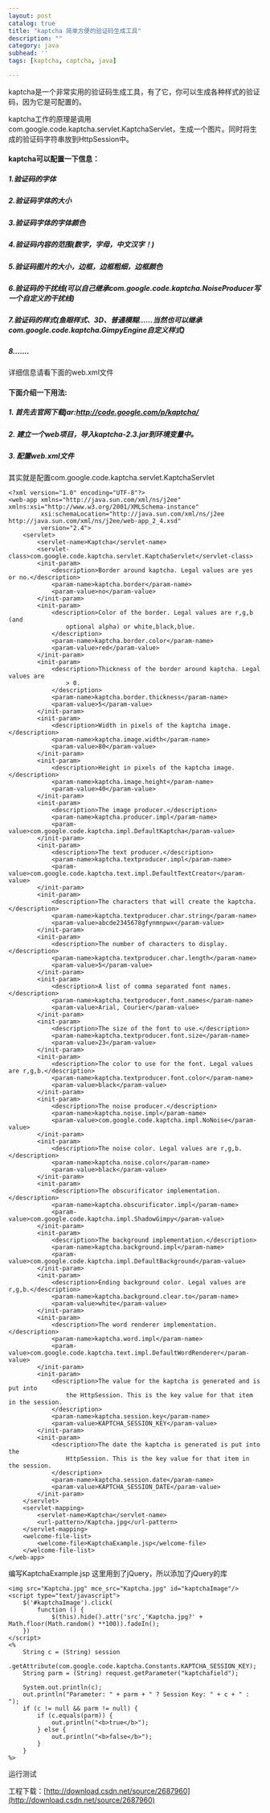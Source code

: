 ```yaml
---
layout: post
catalog: true
title: "kaptcha 简单方便的验证码生成工具"
description: ""
category: java
subhead: ''
tags: [kaptcha, captcha, java]

---
```


kaptcha是一个非常实用的验证码生成工具，有了它，你可以生成各种样式的验证码，因为它是可配置的。

kaptcha工作的原理是调用com.google.code.kaptcha.servlet.KaptchaServlet，生成一个图片。同时将生成的验证码字符串放到HttpSession中。

#### kaptcha可以配置一下信息：

##### 1.验证码的字体

##### 2.验证码字体的大小

##### 3.验证码字体的字体颜色

##### 4.验证码内容的范围(数字，字母，中文汉字！)

##### 5.验证码图片的大小，边框，边框粗细，边框颜色

##### 6.验证码的干扰线(可以自己继承com.google.code.kaptcha.NoiseProducer写一个自定义的干扰线)

##### 7.验证码的样式(鱼眼样式、3D、普通模糊……当然也可以继承com.google.code.kaptcha.GimpyEngine自定义样式)

##### 8.……

详细信息请看下面的web.xml文件

#### 下面介绍一下用法:

##### 1. 首先去官网下载jar:http://code.google.com/p/kaptcha/

##### 2. 建立一个web项目，导入kaptcha-2.3.jar到环境变量中。

##### 3. 配置web.xml文件

其实就是配置com.google.code.kaptcha.servlet.KaptchaServlet

    <?xml version="1.0" encoding="UTF-8"?>
    <web-app xmlns="http://java.sun.com/xml/ns/j2ee" xmlns:xsi="http://www.w3.org/2001/XMLSchema-instance"
             xsi:schemaLocation="http://java.sun.com/xml/ns/j2ee http://java.sun.com/xml/ns/j2ee/web-app_2_4.xsd"
             version="2.4">
        <servlet>
            <servlet-name>Kaptcha</servlet-name>
            <servlet-class>com.google.code.kaptcha.servlet.KaptchaServlet</servlet-class>
            <init-param>
                <description>Border around kaptcha. Legal values are yes or no.</description>
                <param-name>kaptcha.border</param-name>
                <param-value>no</param-value>
            </init-param>
            <init-param>
                <description>Color of the border. Legal values are r,g,b (and
                    optional alpha) or white,black,blue.
                </description>
                <param-name>kaptcha.border.color</param-name>
                <param-value>red</param-value>
            </init-param>
            <init-param>
                <description>Thickness of the border around kaptcha. Legal values are
                    > 0.
                </description>
                <param-name>kaptcha.border.thickness</param-name>
                <param-value>5</param-value>
            </init-param>
            <init-param>
                <description>Width in pixels of the kaptcha image.</description>
                <param-name>kaptcha.image.width</param-name>
                <param-value>80</param-value>
            </init-param>
            <init-param>
                <description>Height in pixels of the kaptcha image.</description>
                <param-name>kaptcha.image.height</param-name>
                <param-value>40</param-value>
            </init-param>
            <init-param>
                <description>The image producer.</description>
                <param-name>kaptcha.producer.impl</param-name>
                <param-value>com.google.code.kaptcha.impl.DefaultKaptcha</param-value>
            </init-param>
            <init-param>
                <description>The text producer.</description>
                <param-name>kaptcha.textproducer.impl</param-name>
                <param-value>com.google.code.kaptcha.text.impl.DefaultTextCreator</param-value>
            </init-param>
            <init-param>
                <description>The characters that will create the kaptcha.</description>
                <param-name>kaptcha.textproducer.char.string</param-name>
                <param-value>abcde2345678gfynmnpwx</param-value>
            </init-param>
            <init-param>
                <description>The number of characters to display.</description>
                <param-name>kaptcha.textproducer.char.length</param-name>
                <param-value>5</param-value>
            </init-param>
            <init-param>
                <description>A list of comma separated font names.</description>
                <param-name>kaptcha.textproducer.font.names</param-name>
                <param-value>Arial, Courier</param-value>
            </init-param>
            <init-param>
                <description>The size of the font to use.</description>
                <param-name>kaptcha.textproducer.font.size</param-name>
                <param-value>23</param-value>
            </init-param>
            <init-param>
                <description>The color to use for the font. Legal values are r,g,b.</description>
                <param-name>kaptcha.textproducer.font.color</param-name>
                <param-value>black</param-value>
            </init-param>
            <init-param>
                <description>The noise producer.</description>
                <param-name>kaptcha.noise.impl</param-name>
                <param-value>com.google.code.kaptcha.impl.NoNoise</param-value>
            </init-param>
            <init-param>
                <description>The noise color. Legal values are r,g,b.</description>
                <param-name>kaptcha.noise.color</param-name>
                <param-value>black</param-value>
            </init-param>
            <init-param>
                <description>The obscurificator implementation.</description>
                <param-name>kaptcha.obscurificator.impl</param-name>
                <param-value>com.google.code.kaptcha.impl.ShadowGimpy</param-value>
            </init-param>
            <init-param>
                <description>The background implementation.</description>
                <param-name>kaptcha.background.impl</param-name>
                <param-value>com.google.code.kaptcha.impl.DefaultBackground</param-value>
            </init-param>
            <init-param>
                <description>Ending background color. Legal values are r,g,b.</description>
                <param-name>kaptcha.background.clear.to</param-name>
                <param-value>white</param-value>
            </init-param>
            <init-param>
                <description>The word renderer implementation.</description>
                <param-name>kaptcha.word.impl</param-name>
                <param-value>com.google.code.kaptcha.text.impl.DefaultWordRenderer</param-value>
            </init-param>
            <init-param>
                <description>The value for the kaptcha is generated and is put into
                    the HttpSession. This is the key value for that item in the session.
                </description>
                <param-name>kaptcha.session.key</param-name>
                <param-value>KAPTCHA_SESSION_KEY</param-value>
            </init-param>
            <init-param>
                <description>The date the kaptcha is generated is put into the
                    HttpSession. This is the key value for that item in the session.
                </description>
                <param-name>kaptcha.session.date</param-name>
                <param-value>KAPTCHA_SESSION_DATE</param-value>
            </init-param>
        </servlet>
        <servlet-mapping>
            <servlet-name>Kaptcha</servlet-name>
            <url-pattern>/Kaptcha.jpg</url-pattern>
        </servlet-mapping>
        <welcome-file-list>
            <welcome-file>KaptchaExample.jsp</welcome-file>
        </welcome-file-list>
    </web-app>   

   
 
编写KaptchaExample.jsp
这里用到了jQuery，所以添加了jQuery的库


    <img src="Kaptcha.jpg" mce_src="Kaptcha.jpg" id="kaptchaImage"/>
    <script type="text/javascript">
        $('#kaptchaImage').click(
            function () {
                $(this).hide().attr('src','Kaptcha.jpg?' + Math.floor(Math.random() **100)).fadeIn();
        })
    </script>
    <%
        String c = (String) session
                .getAttribute(com.google.code.kaptcha.Constants.KAPTCHA_SESSION_KEY);
        String parm = (String) request.getParameter("kaptchafield");
    
        System.out.println(c);
        out.println("Parameter: " + parm + " ? Session Key: " + c + " : ");
        if (c != null && parm != null) {
            if (c.equals(parm)) {
                out.println("<b>true</b>");
            } else {
                out.println("<b>false</b>");
            }
        }
    %>
 
运行测试
 
工程下载：[http://download.csdn.net/source/2687960](http://download.csdn.net/source/2687960)


